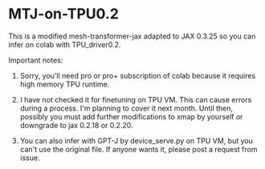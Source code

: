 # MTJ-on-TPU0.2

This is a modified mesh-transformer-jax adapted to JAX 0.3.25 so you can infer on colab with TPU_driver0.2.

Important notes: 

1) Sorry, you'll need pro or pro+ subscription of colab because it requires high memory TPU runtime.

2) I have not checked it for finetuning on TPU VM. This can cause errors during a process.
I'm planning to cover it next month. Until then, possibly you must add further modifications to xmap by yourself or downgrade to jax 0.2.18 or 0.2.20.

3) You can also infer with GPT-J by device_serve.py on TPU VM, but you can't use the original file. If anyone wants it, please post a request from issue.

